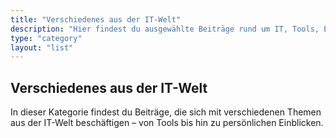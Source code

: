 ```yaml
---
title: "Verschiedenes aus der IT-Welt"
description: "Hier findest du ausgewählte Beiträge rund um IT, Tools, Events und Erfahrungen – alles, was nicht direkt in PowerShell, .NET oder T-SQL fällt."
type: "category"
layout: "list"
---
```


## Verschiedenes aus der IT-Welt

In dieser Kategorie findest du Beiträge, die sich mit verschiedenen Themen aus der IT-Welt beschäftigen – von Tools bis hin zu persönlichen Einblicken.
